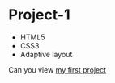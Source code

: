 # Project-1
- HTML5
- CSS3
- Adaptive layout

Can you view [my first project](https://nezox16.github.io/project-1/)
